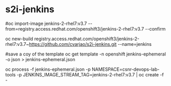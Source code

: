 # s2i-jenkins


#oc import-image jenkins-2-rhel7:v3.7 --from=registry.access.redhat.com/openshift3/jenkins-2-rhel7:v3.7 --confirm

oc new-build registry.access.redhat.com/openshift3/jenkins-2-rhel7:v3.7~https://github.com/cvarjao/s2i-jenkins.git --name=jenkins

#save a coy of the template
oc get template -n openshift jenkins-ephemeral -o json > jenkins-ephemeral.json

oc process -f jenkins-ephemeral.json -p NAMESPACE=csnr-devops-lab-tools -p JENKINS_IMAGE_STREAM_TAG=jenkins-2-rhel7:v3.7 | oc create -f -
